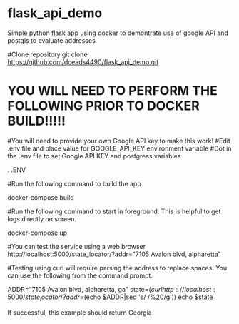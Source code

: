 # flask_api_demo
Simple python flask app using docker to demontrate use of google API and postgis to evaluate addresses

#Clone repository
git clone https://github.com/dceads4490/flask_api_demo.git

# YOU WILL NEED TO PERFORM THE FOLLOWING PRIOR TO DOCKER BUILD!!!!!
#You will need to provide your own Google API key to make this work!
#Edit .env file and place value for GOOGLE_API_KEY environment variable
#Dot in the .env file to set Google API KEY and postgress variables

. .ENV 

#Run the following command to build the app

docker-compose build

#Run the following command to start in foreground.  This is helpful to get logs directly on screen.

docker-compose up

#You can test the service using a web browser
http://localhost:5000/state_locator/?addr="7105 Avalon blvd, alpharetta"

#Testing using curl will require parsing the address to replace spaces.  You can use the following from the command prompt.

ADDR="7105 Avalon blvd, alpharetta, ga"
state=$(curl http://localhost:5000/state_locator/?addr=$(echo $ADDR|sed 's/ /%20/g'))
echo $state

If successful, this example should return Georgia



